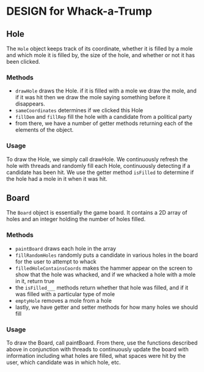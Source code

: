 # DESIGN for Whack-a-Trump

## Hole
The `Hole` object keeps track of its coordinate, whether it is filled by a mole and which mole it is filled by, the size of the hole, and whether or not it has been clicked. 

### Methods
* `drawHole` draws the Hole. if it is filled with a mole we draw the mole, and if it was hit then we draw the mole saying something before it disappears. 
* `sameCoordinates` determines if we clicked this Hole
* `fillDem` and `fillRep` fill the hole with a candidate from a political party
* from there, we have a number of getter methods returning each of the elements of the object. 

### Usage
To draw the Hole, we simply call drawHole. We continuously refresh the hole with threads and randomly fill each Hole, continuously detecting if a candidate has been hit. We use the getter method `isFilled` to determine if the hole had a mole in it when it was hit. 

## Board
The `Board` object is essentially the game board. It contains a 2D array of holes and an integer holding the number of holes filled. 

### Methods
* `paintBoard` draws each hole in the array
* `fillRandomHoles` randomly puts a candidate in various holes in the board for the user to attempt to whack
* `filledHoleContainsCoords` makes the hammer appear on the screen to show that the hole was whacked, and if we whacked a hole with a mole in it, return true
* the `isFilled___` methods return whether that hole was filled, and if it was filled with a particular type of mole
* `emptyHole` removes a mole from a hole
* lastly, we have getter and setter methods for how many holes we should fill

### Usage
To draw the Board, call paintBoard. From there, use the functions described above in conjunction with threads to continuously update the board with information including what holes are filled, what spaces were hit by the user, which candidate was in which hole, etc. 
